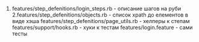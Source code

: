 1. features/step_defenitions/login_steps.rb - описание шагов на руби
2.features/step_defenitions/objects.rb - список xpath до елементов в виде хэша
features/step_defenitions/page_utils.rb - хелперы к степам
features/support/hooks.rb - хуки к тестам
features/login.feature - сами тесты
